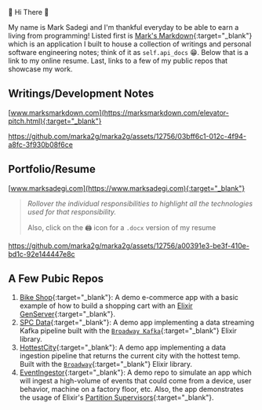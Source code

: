 👋 Hi There 👋

My name is Mark Sadegi and I'm thankful everyday to be able to earn a living from programming! Listed first is [Mark's Markdown](https://marksmarkdown.com/elevator-pitch.html){:target="_blank"} which is an application I built to house a collection of writings and personal software engineering notes; think of it as `self.api_docs` 😁. Below that is a link to my online resume. Last, links to a few of my public repos that showcase my work.

## Writings/Development Notes
[www.marksmarkdown.com](https://marksmarkdown.com/elevator-pitch.html){:target="_blank"}

https://github.com/marka2g/marka2g/assets/12756/03bff6c1-012c-4f94-a8fc-3f930b08f6ce

## Portfolio/Resume 
[www.marksadegi.com](https://www.marksadegi.com){:target="_blank"}
>_Rollover the individual responsibilities to highlight all the technologies used for that responsibility._
>
> Also, click on the 🖨️ icon for a `.docx` version of my resume

https://github.com/marka2g/marka2g/assets/12756/a00391e3-be3f-410e-bd1c-92e144447e8c


## A Few Pubic Repos
1. [Bike Shop](https://github.com/marka2g/bike_shop){:target="_blank"}: A demo e-commerce app with a basic example of how to build a shopping cart with an [Elixir GenServer](https://hexdocs.pm/elixir/GenServer.html){:target="_blank"}.
2. [SPC Data](https://github.com/marka2g/spc_data){:target="_blank"}: A demo app implementing a data streaming Kafka pipeline built with the [`Broadway Kafka`](https://hexdocs.pm/broadway/apache-kafka.html){:target="_blank"} Elixir library.
3. [HottestCity](https://github.com/marka2g/hottest_city){:target="_blank"}: A demo app implementing a data ingestion pipeline that returns the current city with the hottest temp. Built with the [`Broadway`](https://hexdocs.pm/broadway/introduction.html){:target="_blank"} Elixir library.
4. [EventIngestor](https://github.com/marka2g/event_ingestor){:target="_blank"}: A demo repo to simulate an app which will ingest a high-volume of events that could come from a device, user behavior, machine on a factory floor, etc. Also, the app demonstrates the usage of Elixir's [Partition Supervisors](https://hexdocs.pm/elixir/PartitionSupervisor.html){:target="_blank"}.
<!-- [Influence Ave](https://github.com/marka2g/influence_avenue): A demo repo to practice parsing through a large dataset with Elixir [`Stream`](https://hexdocs.pm/elixir/Stream.html) -->
<!-- 4. widgmart -->
<!-- 5. [Citizen Uprise](https://github.com/marka2g/citizen_uprise) -->